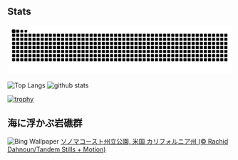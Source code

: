 ## Stats
<picture>
  <source media="(prefers-color-scheme: dark)" srcset="https://raw.githubusercontent.com/ba230t/ba230t/output/github-contribution-grid-snake-dark.svg">
  <source media="(prefers-color-scheme: light)" srcset="https://raw.githubusercontent.com/ba230t/ba230t/output/github-contribution-grid-snake.svg">
  <img alt="github contribution grid snake animation" src="https://raw.githubusercontent.com/ba230t/ba230t/output/github-contribution-grid-snake.svg">
</picture>

<p align="left">
  <img alt="Top Langs" height="150px" src="https://github-readme-stats.vercel.app/api/top-langs/?username=ba230t&layout=compact&theme=transparent" />
  <img alt="github stats" height="150px" src="https://github-readme-stats.vercel.app/api?username=ba230t&theme=transparent" />
</p>

[![trophy](https://github-profile-trophy.vercel.app/?username=ba230t&theme=transparent&column=7)](https://github.com/ryo-ma/github-profile-trophy)


<!-- Bing Wallpaper Start -->
## 海に浮かぶ岩礁群
![Bing Wallpaper](https://www.bing.com/th?id=OHR.SonomaCoast_JA-JP5834035051_1920x1080.jpg&rf=LaDigue_1920x1080.jpg&pid=hp)
[ソノマコースト州立公園, 米国 カリフォルニア州 (© Rachid Dahnoun/Tandem Stills + Motion)](https://www.bing.com/search?q=%E3%82%BD%E3%83%8E%E3%83%9E%E3%82%B3%E3%83%BC%E3%82%B9%E3%83%88%E5%B7%9E%E7%AB%8B%E5%85%AC%E5%9C%92&form=hpcapt&filters=HpDate%3a%2220241123_1500%22)
<!-- Bing Wallpaper End -->
